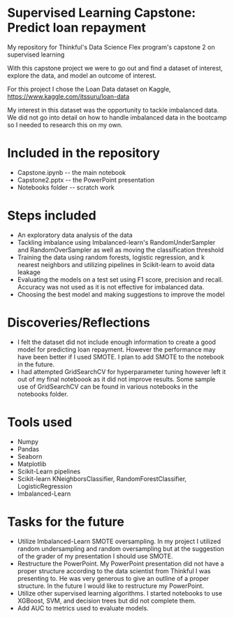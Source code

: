 # Supervised Learning Capstone: Predict loan repayment
My repository for Thinkful's Data Science Flex program's capstone 2 on supervised learning

With this capstone project we were to go out and find a dataset of interest, explore the data, and model an outcome of interest.

For this project I chose the Loan Data dataset on Kaggle, https://www.kaggle.com/itssuru/loan-data

My interest in this dataset was the opportunity to tackle imbalanced data.  We did not go into detail on how to handle imbalanced data in the bootcamp so I needed to research this on my own.

# Included in the repository 
* Capstone.ipynb -- the main notebook
* Capstone2.pptx -- the PowerPoint presentation
* Notebooks folder -- scratch work

# Steps included
* An exploratory data analysis of the data
* Tackling imbalance using Imbalanced-learn's RandomUnderSampler and RandomOverSampler as well as moving the classification threshold
* Training the data using random forests, logistic regression, and k nearest neighbors and utilizing pipelines in Scikit-learn to avoid data leakage
* Evaluating the models on a test set using F1 score, precision and recall.  Accuracy was not used as it is not effective for imbalanced data.
* Choosing the best model and making suggestions to improve the model

# Discoveries/Reflections
* I felt the dataset did not include enough information to create a good model for predicting loan repayment.  However the performance may have been better if I used SMOTE.  I plan to add SMOTE to the notebook in the future.
* I had attempted GridSearchCV for hyperparameter tuning however left it out of my final noteboook as it did not improve results.  Some sample use of GridSearchCV can be found in various notebooks in the notebooks folder.  

# Tools used
* Numpy
* Pandas
* Seaborn
* Matplotlib
* Scikit-Learn pipelines
* Scikit-learn KNeighborsClassifier, RandomForestClassifier, LogisticRegression
* Imbalanced-Learn

# Tasks for the future
* Utilize Imbalanced-Learn SMOTE oversampling.  In my project I utilized random undersampling and random oversampling but at the suggestion of the grader of my presentation I should use SMOTE.
* Restructure the PowerPoint.  My PowerPoint presentation did not have a proper structure according to the data scientist from Thinkful I was presenting to.  He was very generous to give an outline of a proper structure.  In the future I would like to restructure my PowerPoint.
* Utilize other supervised learning algorithms.  I started notebooks to use XGBoost, SVM, and decision trees but did not complete them.
* Add AUC to metrics used to evaluate models.

